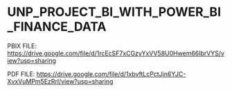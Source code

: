 # UNP_PROJECT_BI_WITH_POWER_BI_FINANCE_DATA

PBIX FILE: https://drive.google.com/file/d/1rcEcSF7xCGzyYxVV58U0Hwem66IbrVYS/view?usp=sharing

PDF FILE: https://drive.google.com/file/d/1xbvftLcPctJjn6YJC-XvxVuMPm5EzRrl/view?usp=sharing
